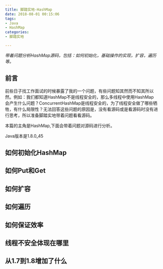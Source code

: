 ```yaml
---
title: 脚踏实地-HashMap
date: 2018-08-01 00:15:06
tags:
- Java
- HashMap
categories:
- 脚踏实地

---
```


<i>带着问题分析HashMap源码，包括：如何初始化，基础操作的实现，扩容，遍历等。</i>

<!-- more -->

## 前言
前些日子找工作面试的时候暴露了我的一个问题，有些问题知其然而不知其所以然。例如：我们都知道HashMap不是线程安全的，那么多线程中使用HashMap会产生什么问题？ConcurrentHashMap是线程安全的，为了线程安全做了哪些牺牲，有什么局限性？无法回答这些问题的原因是，没有看源码或是看源码时没有进行思考，所以准备脚踏实地带着问题看看源码。

本篇的主角是HashMap,下面会带着问题对源码进行分析。

Java版本是1.8.0_45

## 如何初始化HashMap

<!-- more -->

## 如何Put和Get

## 如何扩容

## 如何遍历

## 如何保证效率

## 线程不安全体现在哪里

## 从1.7到1.8增加了什么




